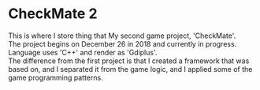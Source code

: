 # CheckMate 2
This is where I store thing that My second game project, 'CheckMate'.  
The project begins on December 26 in 2018 and currently in progress.  
Language uses 'C++' and render as 'Gdiplus'.  
The difference from the first project is that I created a framework that was based on, and I separated it from the game logic, and I applied some of the game programming patterns.
